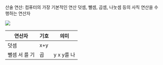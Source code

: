 산술 연산: 컴퓨터의 가장 기본적인 연산 
덧셈, 뺄셈, 곱셈, 나눗셈 등의 사칙 연산을 수행하는 연산자

![](https://i.imgur.com/YEehWii.png)

| 연산자 | 기호  | 의미                      |
| --- | --- | ----------------- |
| 덧셈  | x+y                           |
| 뺄셈                      서   를   기   |         곱    |    y     x   y를                   나    |   x를 y로 나눌 때의 나머지 값 나눌 때의  나눌 때의  나눌 때의   나눌때의   나눌때의   나눌때의  |
